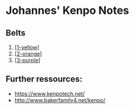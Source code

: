 # Johannes' Kenpo Notes

## Belts

1. [[1-yellow]]
2. [[2-orange]]
3. [[3-purple]]

## Further ressources:

- https://www.kenpotech.net/
- http://www.bakerfamily4.net/kenpo/

[//begin]: # "Autogenerated link references for markdown compatibility"
[1-yellow]: belts/1-yellow.md "Yellow Belt 🟡"
[2-orange]: belts/2-orange.md "Orange Belt 🟠"
[3-purple]: belts/3-purple.md "Purple Belt 🟣"
[//end]: # "Autogenerated link references"

